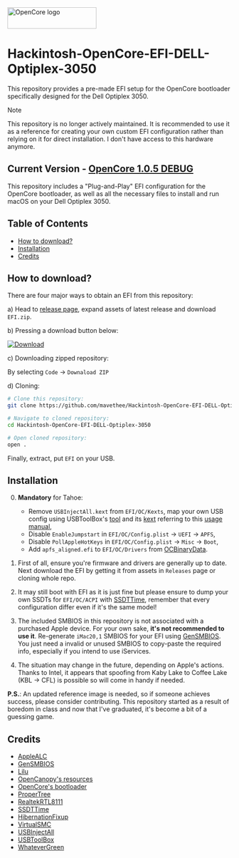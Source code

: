 <img src="https://github.com/acidanthera/OpenCorePkg/blob/master/Docs/Logos/OpenCore_with_text_Small.png" width="200" height="48" alt="OpenCore logo"/>

# Hackintosh-OpenCore-EFI-DELL-Optiplex-3050

This repository provides a pre-made EFI setup for the OpenCore bootloader specifically designed for the Dell Optiplex 3050.

> [!NOTE]
> This repository is no longer actively maintained. It is recommended to use it as a reference for creating your own custom EFI configuration rather than relying on it for direct installation.
> I don't have access to this hardware anymore.

## Current Version - [OpenCore 1.0.5 DEBUG](https://github.com/acidanthera/OpenCorePkg/releases/tag/1.0.5)

This repository includes a "Plug-and-Play" EFI configuration for the OpenCore bootloader, as well as all the necessary files to install and run macOS on your Dell Optiplex 3050.

## Table of Contents

- [How to download?](#how-to-download)
- [Installation](#installation)
- [Credits](#credits)

## How to download?

There are four major ways to obtain an EFI from this repository:

a) Head to [release page](https://github.com/mavethee/Hackintosh-OpenCore-EFI-DELL-Optiplex-3050/releases/latest), expand assets of latest release and download `EFI.zip`.

b) Pressing a download button below:

[![Download](https://img.shields.io/badge/Download-v1.0.0-brightgreen)](https://github.com/mavethee/Hackintosh-OpenCore-EFI-DELL-Optiplex-3050/releases/download/1.0.5/EFI.zip)

c) Downloading zipped repository:

By selecting `Code` -> `Downaload ZIP`

d) Cloning:

```sh
# Clone this repository:
git clone https://github.com/mavethee/Hackintosh-OpenCore-EFI-DELL-Optiplex-3050.git

# Navigate to cloned repository:
cd Hackintosh-OpenCore-EFI-DELL-Optiplex-3050

# Open cloned repository:
open .
```

Finally, extract, put `EFI` on your USB.

## Installation

0. **Mandatory** for Tahoe:
   - Remove `USBInjectAll.kext` from `EFI/OC/Kexts`, map your own USB config using USBToolBox's [tool](https://github.com/USBToolBox/tool) and its [kext](https://github.com/USBToolBox/kext) referring to this [usage manual](https://github.com/USBToolBox/tool?tab=readme-ov-file#usage),
   - Disable `EnableJumpstart` in `EFI/OC/Config.plist` -> `UEFI` -> `APFS`,
   - Disable `PollAppleHotKeys` in `EFI/OC/Config.plist` -> `Misc` -> `Boot`,
   - Add `apfs_aligned.efi` to `EFI/OC/Drivers` from [OCBinaryData](https://github.com/acidanthera/OcBinaryData/blob/master/Drivers/apfs_aligned.efi).

1. First of all, ensure you're firmware and drivers are generally up to date. Next download the EFI by getting it from assets in `Releases` page or cloning whole repo.

2. It may still boot with EFI as it is just fine but please ensure to dump your own SSDTs for `EFI/OC/ACPI` with [SSDTTime](https://github.com/corpnewt/SSDTTime), remember that every configuration differ even if it's the same model!

3. The included SMBIOS in this repository is not associated with a purchased Apple device. For your own sake, **it's not recommended to use it**. Re-generate `iMac20,1` SMBIOS for your EFI using [GenSMBIOS](https://github.com/corpnewt/GenSMBIOS). You just need a invalid or unused SMBIOS to copy-paste the required info, especially if you intend to use iServices.

4. The situation may change in the future, depending on Apple's actions. Thanks to Intel, it appears that spoofing from Kaby Lake to Coffee Lake (KBL -> CFL) is possible so will come in handy if needed.

**P.S.**: An updated reference image is needed, so if someone achieves success, please consider contributing. This repository started as a result of boredom in class and now that I've graduated, it's become a bit of a guessing game.

## Credits

- [AppleALC](https://github.com/acidanthera/AppleALC)
- [GenSMBIOS](https://github.com/corpnewt/GenSMBIOS)
- [Lilu](https://github.com/acidanthera/Lilu)
- [OpenCanopy's resources](https://github.com/acidanthera/OcBinaryData)
- [OpenCore's bootloader](https://github.com/acidanthera/OpenCorePkg)
- [ProperTree](https://github.com/corpnewt/ProperTree)
- [RealtekRTL8111](https://github.com/Mieze/RTL8111_driver_for_OS_X)
- [SSDTTime](https://github.com/corpnewt/SSDTTime)
- [HibernationFixup](https://github.com/acidanthera/HibernationFixup)
- [VirtualSMC](https://github.com/acidanthera/VirtualSMC)
- [USBInjectAll](https://bitbucket.org/RehabMan/os-x-usb-inject-all/downloads)
- [USBToolBox](https://github.com/USBToolBox)
- [WhateverGreen](https://github.com/acidanthera/WhateverGreen)
